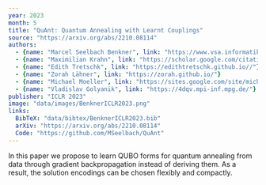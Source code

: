 ```yaml
---
year: 2023
month: 5
title: "QuAnt: Quantum Annealing with Learnt Couplings"
source: "https://arxiv.org/abs/2210.08114"
authors:
  - {name: "Marcel Seelbach Benkner", link: "https://www.vsa.informatik.uni-siegen.de/en/seelbach-marcel"}
  - {name: "Maximilian Krahn", link: "https://scholar.google.com/citations?user=Dg5q7-QAAAAJ&hl=en&oi=ao"}
  - {name: "Edith Tretschk", link: "https://edithtretschk.github.io//"}
  - {name: "Zorah Lähner", link: "https://zorah.github.io/"}
  - {name: "Michael Moeller", link: "https://sites.google.com/site/michaelmoellermath"}
  - {name: "Vladislav Golyanik", link: "https://4dqv.mpi-inf.mpg.de/"}
publisher: "ICLR 2023"
image: "data/images/BenknerICLR2023.png"
links:
  BibTeX: "data/bibtex/BenknerICLR2023.bib"
  arXiv: "https://arxiv.org/abs/2210.08114"
  Code: "https://github.com/MSeelbach/QuAnt"
---
```

In this paper we propose to learn QUBO forms for quantum annealing from data through gradient backpropagation instead of deriving them. As a result, the solution encodings can be chosen flexibly and compactly.
